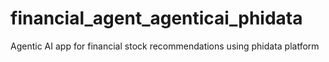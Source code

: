 # financial_agent_agenticai_phidata
Agentic AI app for financial stock recommendations using phidata platform
